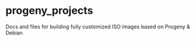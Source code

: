# progeny_projects
Docs and files for building fully customized ISO images based on Progeny &
Debian
